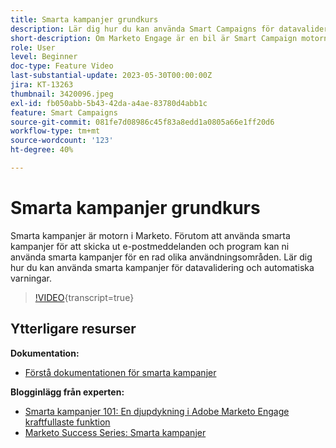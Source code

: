 ```yaml
---
title: Smarta kampanjer grundkurs
description: Lär dig hur du kan använda Smart Campaigns för datavalidering och automatiska varningar.
short-description: Om Marketo Engage är en bil är Smart Campaign motorn. Smart Campaigns kan göra mer än du kan föreställa dig och det är enkelt att komma igång med att använda dem.
role: User
level: Beginner
doc-type: Feature Video
last-substantial-update: 2023-05-30T00:00:00Z
jira: KT-13263
thumbnail: 3420096.jpeg
exl-id: fb050abb-5b43-42da-a4ae-83780d4abb1c
feature: Smart Campaigns
source-git-commit: 081fe7d08986c45f83a8edd1a0805a66e1ff20d6
workflow-type: tm+mt
source-wordcount: '123'
ht-degree: 40%

---
```


# Smarta kampanjer grundkurs

Smarta kampanjer är motorn i Marketo. Förutom att använda smarta kampanjer för att skicka ut e-postmeddelanden och program kan ni använda smarta kampanjer för en rad olika användningsområden. Lär dig hur du kan använda smarta kampanjer för datavalidering och automatiska varningar.

>[!VIDEO](https://video.tv.adobe.com/v/3424490/?quality=12&learn=on&captions=swe){transcript=true}


## Ytterligare resurser

**Dokumentation:**

* [Förstå dokumentationen för smarta kampanjer](https://experienceleague.adobe.com/docs/marketo/using/product-docs/core-marketo-concepts/smart-campaigns/understanding-smart-campaigns.html?lang=sv-SE)

**Blogginlägg från experten:**

* [Smarta kampanjer 101: En djupdykning i Adobe Marketo Engage kraftfullaste funktion](https://nation.marketo.com/t5/product-blogs/smart-campaigns-101-a-deep-dive-into-adobe-marketo-engage-s-most/ba-p/313385#M1838)
* [Marketo Success Series: Smarta kampanjer](https://nation.marketo.com/t5/product-blogs/marketo-success-series-smart-campaigns/ba-p/306961)
